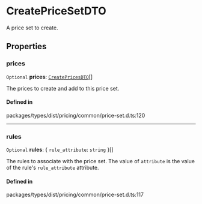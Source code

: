 # CreatePriceSetDTO

A price set to create.

## Properties

### prices

 `Optional` **prices**: [`CreatePricesDTO`](CreatePricesDTO.md)[]

The prices to create and add to this price set.

#### Defined in

packages/types/dist/pricing/common/price-set.d.ts:120

___

### rules

 `Optional` **rules**: { `rule_attribute`: `string`  }[]

The rules to associate with the price set. The value of `attribute` is the value of the rule's `rule_attribute` attribute.

#### Defined in

packages/types/dist/pricing/common/price-set.d.ts:117
